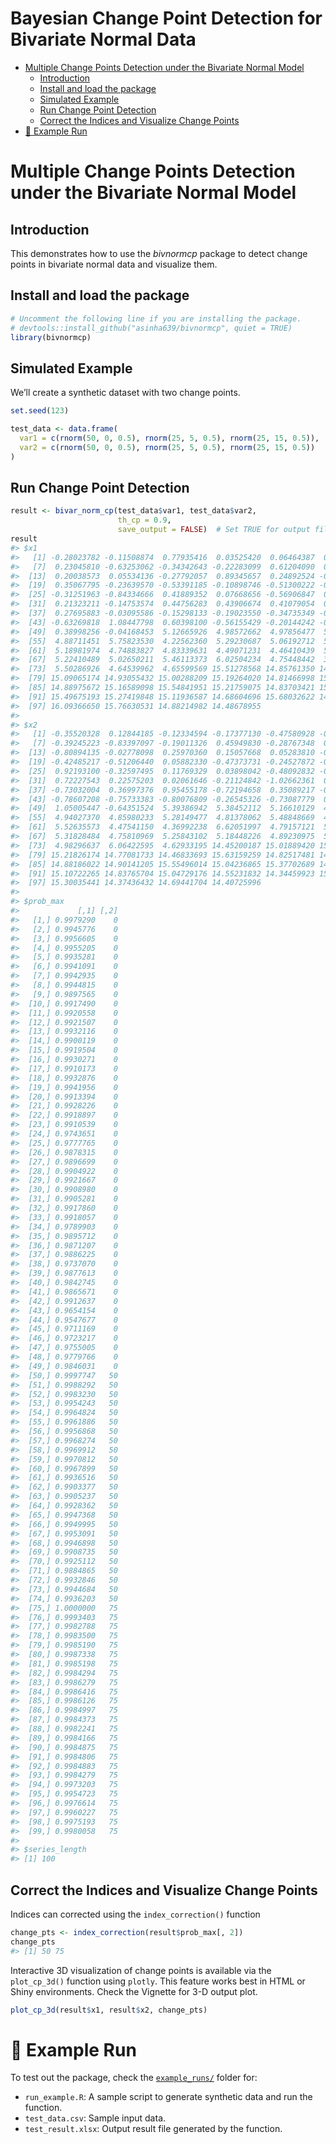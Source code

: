 Bayesian Change Point Detection for Bivariate Normal Data
================

- [Multiple Change Points Detection under the Bivariate Normal
  Model](#multiple-change-points-detection-under-the-bivariate-normal-model)
  - [Introduction](#introduction)
  - [Install and load the package](#install-and-load-the-package)
  - [Simulated Example](#simulated-example)
  - [Run Change Point Detection](#run-change-point-detection)
  - [Correct the Indices and Visualize Change
    Points](#correct-the-indices-and-visualize-change-points)
- [📂 Example Run](#-example-run)

# Multiple Change Points Detection under the Bivariate Normal Model

## Introduction

This demonstrates how to use the *bivnormcp* package to detect change
points in bivariate normal data and visualize them.

## Install and load the package

``` r
# Uncomment the following line if you are installing the package.
# devtools::install_github("asinha639/bivnormcp", quiet = TRUE) 
library(bivnormcp)
```

## Simulated Example

We’ll create a synthetic dataset with two change points.

``` r
set.seed(123)

test_data <- data.frame(
  var1 = c(rnorm(50, 0, 0.5), rnorm(25, 5, 0.5), rnorm(25, 15, 0.5)),
  var2 = c(rnorm(50, 0, 0.5), rnorm(25, 5, 0.5), rnorm(25, 15, 0.5))
)
```

## Run Change Point Detection

``` r
result <- bivar_norm_cp(test_data$var1, test_data$var2,
                        th_cp = 0.9, 
                        save_output = FALSE)  # Set TRUE for output file to be saved
result
#> $x1
#>   [1] -0.28023782 -0.11508874  0.77935416  0.03525420  0.06464387  0.85753249
#>   [7]  0.23045810 -0.63253062 -0.34342643 -0.22283099  0.61204090  0.17990691
#>  [13]  0.20038573  0.05534136 -0.27792057  0.89345657  0.24892524 -0.98330858
#>  [19]  0.35067795 -0.23639570 -0.53391185 -0.10898746 -0.51300222 -0.36444561
#>  [25] -0.31251963 -0.84334666  0.41889352  0.07668656 -0.56906847  0.62690746
#>  [31]  0.21323211 -0.14753574  0.44756283  0.43906674  0.41079054  0.34432013
#>  [37]  0.27695883 -0.03095586 -0.15298133 -0.19023550 -0.34735349 -0.10395864
#>  [43] -0.63269818  1.08447798  0.60398100 -0.56155429 -0.20144242 -0.23332768
#>  [49]  0.38998256 -0.04168453  5.12665926  4.98572662  4.97856477  5.68430114
#>  [55]  4.88711451  5.75823530  4.22562360  5.29230687  5.06192712  5.10797078
#>  [61]  5.18981974  4.74883827  4.83339631  4.49071231  4.46410439  5.15176432
#>  [67]  5.22410489  5.02650211  5.46113373  6.02504234  4.75448442  3.84541556
#>  [73]  5.50286926  4.64539962  4.65599569 15.51278568 14.85761350 14.38964114
#>  [79] 15.09065174 14.93055432 15.00288209 15.19264020 14.81466998 15.32218827
#>  [85] 14.88975672 15.16589098 15.54841951 15.21759075 14.83703421 15.57440381
#>  [91] 15.49675193 15.27419848 15.11936587 14.68604696 15.68032622 14.69987021
#>  [97] 16.09366650 15.76630531 14.88214982 14.48678955
#> 
#> $x2
#>   [1] -0.35520328  0.12844185 -0.12334594 -0.17377130 -0.47580928 -0.02251386
#>   [7] -0.39245223 -0.83397097 -0.19011326  0.45949830 -0.28767348  0.30398216
#>  [13] -0.80894135 -0.02778098  0.25970360  0.15057668  0.05283810 -0.32035300
#>  [19] -0.42485217 -0.51206440  0.05882330 -0.47373731 -0.24527872 -0.12804610
#>  [25]  0.92193100 -0.32597495  0.11769329  0.03898042 -0.48092832 -0.03565404
#>  [31]  0.72227543  0.22575203  0.02061646 -0.21124842 -1.02662361  0.56566861
#>  [37] -0.73032004  0.36997376  0.95455178 -0.72194658  0.35089217 -0.13109874
#>  [43] -0.78607208 -0.75733383 -0.80076809 -0.26545326 -0.73087779  0.34395839
#>  [49]  1.05005447 -0.64351524  5.39386942  5.38452112  5.16610129  4.49581170
#>  [55]  4.94027370  4.85980233  5.28149477  4.81378062  5.48848669  4.81270957
#>  [61]  5.52635573  4.47541150  4.36992238  6.62051997  4.79157121  5.14911380
#>  [67]  5.31828484  4.75810969  5.25843102  5.18448226  4.89230975  5.03264652
#>  [73]  4.98296637  6.06422595  4.62933195 14.45200187 15.01889420 15.15524037
#>  [79] 15.21826174 14.77081733 14.46833693 15.63159259 14.82517481 14.56724357
#>  [85] 14.88186022 14.90141205 15.55496014 15.04236865 15.37702689 14.75035399
#>  [91] 15.10722265 14.83765704 15.04729176 14.55231832 14.34459923 15.99860669
#>  [97] 15.30035441 14.37436432 14.69441704 14.40725996
#> 
#> $prob_max
#>             [,1] [,2]
#>   [1,] 0.9979290    0
#>   [2,] 0.9945776    0
#>   [3,] 0.9956605    0
#>   [4,] 0.9955205    0
#>   [5,] 0.9935281    0
#>   [6,] 0.9941091    0
#>   [7,] 0.9942935    0
#>   [8,] 0.9944815    0
#>   [9,] 0.9897565    0
#>  [10,] 0.9917490    0
#>  [11,] 0.9920558    0
#>  [12,] 0.9921507    0
#>  [13,] 0.9932116    0
#>  [14,] 0.9900119    0
#>  [15,] 0.9919504    0
#>  [16,] 0.9930271    0
#>  [17,] 0.9910173    0
#>  [18,] 0.9932876    0
#>  [19,] 0.9941956    0
#>  [20,] 0.9913394    0
#>  [21,] 0.9928226    0
#>  [22,] 0.9918897    0
#>  [23,] 0.9910539    0
#>  [24,] 0.9743651    0
#>  [25,] 0.9777765    0
#>  [26,] 0.9878315    0
#>  [27,] 0.9896699    0
#>  [28,] 0.9904922    0
#>  [29,] 0.9921667    0
#>  [30,] 0.9908980    0
#>  [31,] 0.9905281    0
#>  [32,] 0.9917860    0
#>  [33,] 0.9918057    0
#>  [34,] 0.9789903    0
#>  [35,] 0.9895712    0
#>  [36,] 0.9871207    0
#>  [37,] 0.9886225    0
#>  [38,] 0.9737070    0
#>  [39,] 0.9877613    0
#>  [40,] 0.9842745    0
#>  [41,] 0.9865671    0
#>  [42,] 0.9912637    0
#>  [43,] 0.9654154    0
#>  [44,] 0.9547677    0
#>  [45,] 0.9711169    0
#>  [46,] 0.9723217    0
#>  [47,] 0.9755005    0
#>  [48,] 0.9779766    0
#>  [49,] 0.9846031    0
#>  [50,] 0.9997747   50
#>  [51,] 0.9988292   50
#>  [52,] 0.9983230   50
#>  [53,] 0.9954243   50
#>  [54,] 0.9964824   50
#>  [55,] 0.9961886   50
#>  [56,] 0.9956868   50
#>  [57,] 0.9968274   50
#>  [58,] 0.9969912   50
#>  [59,] 0.9970812   50
#>  [60,] 0.9967899   50
#>  [61,] 0.9936516   50
#>  [62,] 0.9903377   50
#>  [63,] 0.9905237   50
#>  [64,] 0.9928362   50
#>  [65,] 0.9947368   50
#>  [66,] 0.9949995   50
#>  [67,] 0.9953091   50
#>  [68,] 0.9946898   50
#>  [69,] 0.9908735   50
#>  [70,] 0.9925112   50
#>  [71,] 0.9884865   50
#>  [72,] 0.9932846   50
#>  [73,] 0.9944684   50
#>  [74,] 0.9936203   50
#>  [75,] 1.0000000   75
#>  [76,] 0.9993403   75
#>  [77,] 0.9982788   75
#>  [78,] 0.9983500   75
#>  [79,] 0.9985190   75
#>  [80,] 0.9987338   75
#>  [81,] 0.9985198   75
#>  [82,] 0.9984294   75
#>  [83,] 0.9986279   75
#>  [84,] 0.9986416   75
#>  [85,] 0.9986126   75
#>  [86,] 0.9984997   75
#>  [87,] 0.9984373   75
#>  [88,] 0.9982241   75
#>  [89,] 0.9984166   75
#>  [90,] 0.9984875   75
#>  [91,] 0.9984806   75
#>  [92,] 0.9984883   75
#>  [93,] 0.9984279   75
#>  [94,] 0.9973203   75
#>  [95,] 0.9954723   75
#>  [96,] 0.9976614   75
#>  [97,] 0.9960227   75
#>  [98,] 0.9975193   75
#>  [99,] 0.9980058   75
#> 
#> $series_length
#> [1] 100
```

## Correct the Indices and Visualize Change Points

Indices can corrected using the `index_correction()` function

``` r
change_pts <- index_correction(result$prob_max[, 2])
change_pts
#> [1] 50 75
```

Interactive 3D visualization of change points is available via the
`plot_cp_3d()` function using `plotly`. This feature works best in HTML
or Shiny environments. Check the Vignette for 3-D output plot.

``` r
plot_cp_3d(result$x1, result$x2, change_pts)
```

# 📂 Example Run

To test out the package, check the [`example_runs/`](./example_runs)
folder for:

- `run_example.R`: A sample script to generate synthetic data and run
  the function.
- `test_data.csv`: Sample input data.
- `test_result.xlsx`: Output result file generated by the function.
